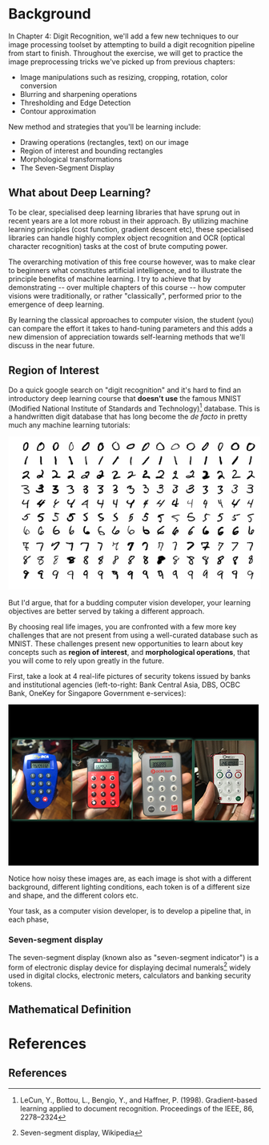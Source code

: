 # Background
In Chapter 4: Digit Recognition, we'll add a few new techniques to our image processing toolset by attempting to build a digit recognition pipeline from start to finish. Throughout the exercise, we will get to practice the image preprocessing tricks we've picked up from previous chapters:
- Image manipulations such as resizing, cropping, rotation, color conversion  
- Blurring and sharpening operations
- Thresholding and Edge Detection
- Contour approximation

New method and strategies that you'll be learning include:
- Drawing operations (rectangles, text) on our image  
- Region of interest and bounding rectangles
- Morphological transformations
- The Seven-Segment Display 

## What about Deep Learning?
To be clear, specialised deep learning libraries that have sprung out in recent years are a lot more robust in their approach. By utilizing machine learning principles (cost function, gradient descent etc), these specialised libraries can handle highly complex object recognition and OCR (optical character recognition) tasks at the cost of brute computing power.

The overarching motivation of this free course however, was to make clear to beginners what constitutes artificial intelligence, and to illustrate the principle benefits of machine learning. I try to achieve that by demonstrating -- over multiple chapters of this course -- how computer visions were traditionally, or rather "classically", performed prior to the emergence of deep learning. 

By learning the classical approaches to computer vision, the student (you) can compare the effort it takes to hand-tuning parameters and this adds a new dimension of appreciation towards self-learning methods that we'll discuss in the near future.

## Region of Interest
Do a quick google search on "digit recognition" and it's hard to find an introductory deep learning course that **doesn't use** the famous MNIST (Modified National Institute of Standards and Technology)[^1] database. This is a handwritten digit database that has long become the _de facto_ in pretty much any machine learning tutorials:

![](assets/mnist.png)

But I'd argue, that for a budding computer vision developer, your learning objectives are better served by taking a different approach. 

By choosing real life images, you are confronted with a few more key challenges that are not present from using a well-curated database such as MNIST. These challenges present new opportunities to learn about key concepts such as **region of interest**, and **morphological operations**, that you will come to rely upon greatly in the future. 

First, take a look at 4 real-life pictures of security tokens issued by banks and institutional agencies (left-to-right: Bank Central Asia, DBS, OCBC Bank, OneKey for Singapore Government e-services): 

![](assets/securitytokens.png)

Notice how noisy these images are, as each image is shot with a different background, different lighting conditions, each token is of a different size and shape, and the different colors etc. 

Your task, as a computer vision developer, is to develop a pipeline that, in each phase, 

### Seven-segment display
The seven-segment display (known also as "seven-segment indicator") is a form of electronic display device for displaying decimal numerals[^2] widely used in digital clocks, electronic meters, calculators and banking security tokens.

## Mathematical Definition


# References
[^1]: LeCun, Y., Bottou, L., Bengio, Y., and Haffner, P. (1998). Gradient-based learning applied to document recognition. Proceedings of the IEEE, 86, 2278–2324
[^2]: Seven-segment display, Wikipedia


## References
